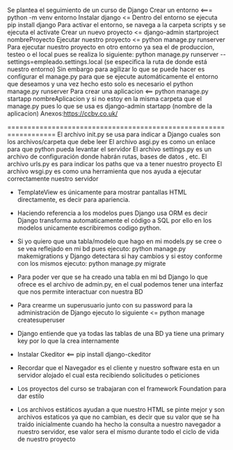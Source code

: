 Se plantea el seguimiento de un curso de Django
Crear un entorno <=== python -m venv entorno
Instalar django <= Dentro del entorno se ejecuta pip install django
Para activar el entorno, se navega a la carpeta scripts y se ejecuta el activate
Crear un nuevo proyecto <= django-admin startproject nombreProyecto
Ejecutar nuestro proyecto <= python manage.py runserver
Para ejecutar nuestro proyecto en otro entorno ya sea el de produccion, testeo o el local pues se realiza lo siguiente:
python manage.py runserver --settings=empleado.settings.local (se especifica la ruta de donde está nuestro entorno)
Sin embargo para agilizar lo que se puede hacer es  configurar el manage.py para que se ejecute automáticamente el entorno que deseamos
y una vez hecho esto solo es necesario el python manage.py runserver
Para crear una aplicacion <== python manage.py startapp nombreAplicacion y si no estoy en la misma carpeta que el manage.py
pues lo que se usa es django-admin startapp (nombre de la aplicacion)
Anexos:https://ccbv.co.uk/


==================================================================
El archivo init.py se usa para indicar a Django cuales son los archivos/carpeta que debe leer
El archivo asgi.py es como un enlace para que python pueda levantar el servidor
El archivo settings.py es un archivo de configuración donde habrán rutas, bases de datos , etc.
El archivo urls.py es para indicar los paths que va a tener nuestro proyecto
El archivo wsgi.py es como una herramienta que nos ayuda a ejecutar correctamente nuestro servidor
- TemplateView es únicamente para mostrar pantallas HTML directamente, es decir para apariencia.
- Haciendo referencia a los modelos pues Django usa ORM es decir Django transforma automaticamente el código a SQL por ello
en los modelos unicamente escribiremos codigo python.
- Si yo quiero que una tabla/modelo que hago en mi models.py se cree o se vea reflejado en mi bd pues ejecuto: python manage.py makemigrations y Django detectara si hay cambios y si estoy conforme con los mismos ejecuto:
python manage.py migrate
- Para poder ver que se ha creado una tabla en mi bd Django lo que ofrece es el archivo de admin.py, en el cual podemos tener  una interfaz
que nos permite interactuar con nuestra BD

- Para crearme un superusuario junto con su password para la administración de Django ejecuto lo siguiente <= python manage  createsuperuser

- Django entiende que ya todas las tablas de una BD ya tiene una primary key por lo que la crea internamente
- Instalar Ckeditor <== pip install django-ckeditor
- Recordar que el Navegador es el cliente y nuestro software esta en un servidor alojado el cual esta recibiendo solicitudes o peticiones
- Los proyectos del curso se trabajaran con el  framework Foundation para dar estilo
- Los archivos estáticos ayudan a que nuestro HTML se pinte mejor y son archivos estaticos ya que no cambian, es decir que su valor que se ha
traído inicialmente cuando ha hecho la consulta a nuestro navegador a nuestro servidor, ese valor sera el mismo durante todo el ciclo de vida de nuestro proyecto
